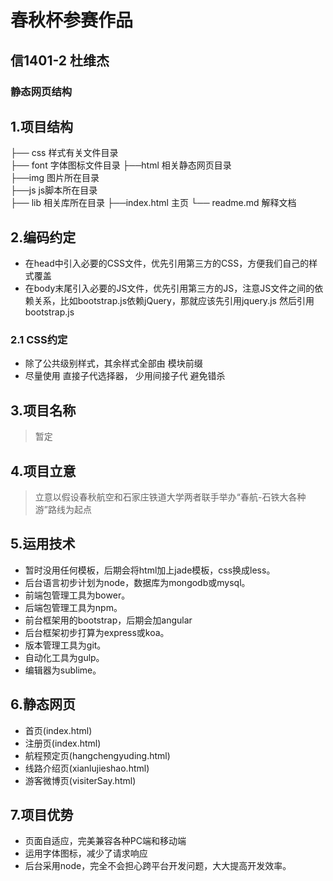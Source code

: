 # 春秋杯参赛作品
## 信1401-2 杜维杰
### 静态网页结构
## 1.项目结构
├── css	 样式有关文件目录     
├── font 字体图标文件目录
├──html  相关静态网页目录  
├──img   图片所在目录  	
├──js    js脚本所在目录  
├── lib  相关库所在目录
├──index.html  主页
└── readme.md  解释文档

## 2.编码约定 
- 在head中引入必要的CSS文件，优先引用第三方的CSS，方便我们自己的样式覆盖
- 在body末尾引入必要的JS文件，优先引用第三方的JS，注意JS文件之间的依赖关系，比如bootstrap.js依赖jQuery，那就应该先引用jquery.js 然后引用bootstrap.js

### 2.1 CSS约定
- 除了公共级别样式，其余样式全部由 模块前缀
- 尽量使用 直接子代选择器， 少用间接子代 避免错杀




## 3.项目名称 
>暂定
## 4.项目立意 
> 立意以假设春秋航空和石家庄铁道大学两者联手举办“春航-石铁大各种游”路线为起点

## 5.运用技术 
- 暂时没用任何模板，后期会将html加上jade模板，css换成less。
- 后台语言初步计划为node，数据库为mongodb或mysql。
- 前端包管理工具为bower。
- 后端包管理工具为npm。
- 前台框架用的bootstrap，后期会加angular
- 后台框架初步打算为express或koa。
- 版本管理工具为git。
- 自动化工具为gulp。
- 编辑器为sublime。

## 6.静态网页 
- 首页(index.html)
- 注册页(index.html)
- 航程预定页(hangchengyuding.html)
- 线路介绍页(xianlujieshao.html)
- 游客微博页(visiterSay.html)

## 7.项目优势
- 页面自适应，完美兼容各种PC端和移动端
- 运用字体图标，减少了请求响应
- 后台采用node，完全不会担心跨平台开发问题，大大提高开发效率。

